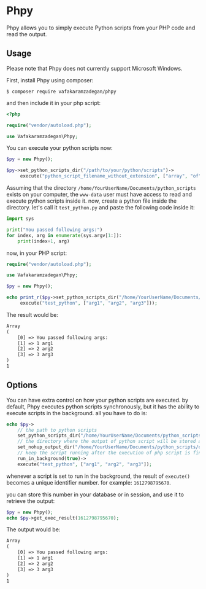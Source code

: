 # Phpy
Phpy allows you to simply execute Python scripts from your PHP code and read the output.

## Usage
Please note that Phpy does not currently support Microsoft Windows.

First, install Phpy using composer:

`$ composer require vafakaramzadegan/phpy`

and then include it in your php script:

```php
<?php

require("vendor/autoload.php");

use Vafakaramzadegan\Phpy;

```

You can execute your python scripts now:

```php
$py = new Phpy();

$py->set_python_scripts_dir("/path/to/your/python/scripts")->
     execute("python_script_filename_without_extension", ["array", "of", "arguments"]);
```

Assuming that the directory `/home/YourUserName/Documents/python_scripts` exists on your computer, the `www-data` user must have access to read and execute python scripts inside it.
now, create a python file inside the directory. let's call it `test_python.py` and paste the following code inside it:

```python
import sys

print("You passed following args:")
for index, arg in enumerate(sys.argv[1:]):
    print(index+1, arg)
```

now, in your PHP script:

```php
require("vendor/autoload.php");

use Vafakaramzadegan\Phpy;

$py = new Phpy();

echo print_r($py->set_python_scripts_dir("/home/YourUserName/Documents/python_scripts")->
     execute("test_python", ["arg1", "arg2", "arg3"]));
```

The result would be:
```html
Array
(
    [0] => You passed following args:
    [1] => 1 arg1
    [2] => 2 arg2
    [3] => 3 arg3
)
1
```

## Options
You can have extra control on how your python scripts are executed.
by default, Phpy executes python scripts synchronously, but it has the ability to execute scripts in the background.
all you have to do is:

```php
echo $py->
    // the path to python scripts
    set_python_scripts_dir("/home/YourUserName/Documents/python_scripts")
    // the directory where the output of python script will be stored after execution finished
    set_nohup_output_dir("/home/YourUserName/Documents/python_scripts/output")
    // keep the script running after the execution of php script is finished
    run_in_background(true)->
    execute("test_python", ["arg1", "arg2", "arg3"]);
```

whenever a script is set to run in the background, the result of `execute()` becomes a unique identifier number. 
for example: `1612798795670`.

you can store this number in your database or in session, and use it to retrieve the output:
```php
$py = new Phpy();
echo $py->get_exec_result(1612798795670);
```

The output would be:
```html
Array
(
    [0] => You passed following args:
    [1] => 1 arg1
    [2] => 2 arg2
    [3] => 3 arg3
)
1
```
